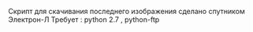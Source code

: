 Скрипт для скачивания последнего изображения сделано спутником Электрон-Л 
Требует : python 2.7 , python-ftp